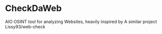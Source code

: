 # CheckDaWeb
AIO OSINT tool for analyzing Websites, heavily inspired by A similar project Lissy93/web-check
